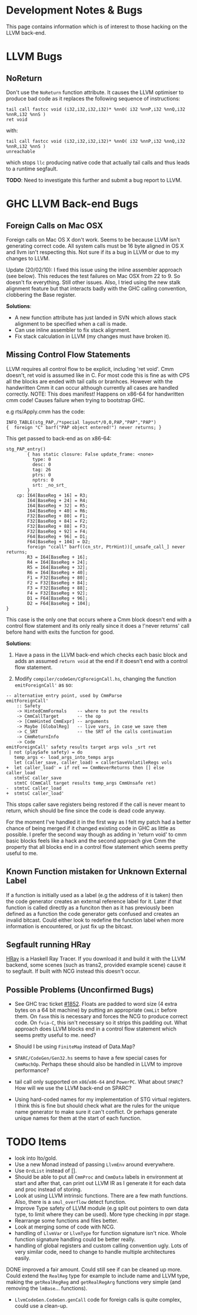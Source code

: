 # Development Notes & Bugs


This page contains information which is of interest to those hacking on the LLVM back-end.

# LLVM Bugs

## NoReturn


Don't use the `NoReturn` function attribute. It causes the LLVM optimiser to produce bad code as it replaces the following sequence of instructions:

```wiki
tail call fastcc void (i32,i32,i32,i32)* %nnO( i32 %nnP,i32 %nnQ,i32 %nnR,i32 %nnS )
ret void
```


with:

```wiki
tail call fastcc void (i32,i32,i32,i32)* %nnO( i32 %nnP,i32 %nnQ,i32 %nnR,i32 %nnS )
unreachable
```


which stops `llc` producing native code that actually tail calls and thus leads to a runtime segfault.

**TODO**: Need to investigate this further and submit a bug report to LLVM.

# GHC LLVM Back-end Bugs

## Foreign Calls on Mac OSX


Foreign calls on Mac OS X don't work. Seems to be because LLVM isn't generating correct code. All system calls must be 16 byte aligned in OS X and llvm isn't respecting this. Not sure if its a bug in LLVM or due to my changes to LLVM.


Update (20/02/10): I fixed this issue using the inline assembler approach (see below). This reduces the test failures on Mac OSX from 22 to 9. So doesn't fix everything. Still other issues. Also, I tried using the new stalk alignment feature but that interacts badly with the GHC calling convention, clobbering the Base register.

**Solutions**:

- A new function attribute has just landed in SVN which allows stack alignment to be specified when a call is made.
- Can use inline assembler to fix stack alignment.
- Fix stack calculation in LLVM (my changes must have broken it).

## Missing Control Flow Statements


LLVM requires all control flow to be explicit, including 'ret void'. Cmm doesn't, ret void is assumed like in C. For most code this is fine as with CPS all the blocks are ended with tail calls or branhces. However with the handwritten Cmm it can occur although currently all cases are handled correctly. NOTE: This does manifest! Happens on x86-64 for handwritten cmm code! Causes failure when trying to bootstrap GHC.


e.g rts/Apply.cmm has the code:

```wiki
INFO_TABLE(stg_PAP,/*special layout*/0,0,PAP,"PAP","PAP")
{  foreign "C" barf("PAP object entered!") never returns; }
```


This get passed to back-end as on x86-64:

```wiki
stg_PAP_entry()
        { has static closure: False update_frame: <none>
          type: 0
          desc: 0
          tag: 26
          ptrs: 0
          nptrs: 0
          srt: _no_srt_
        }
    cp: I64[BaseReg + 16] = R3;
        I64[BaseReg + 24] = R4;
        I64[BaseReg + 32] = R5;
        I64[BaseReg + 40] = R6;
        F32[BaseReg + 80] = F1;
        F32[BaseReg + 84] = F2;
        F32[BaseReg + 88] = F3;
        F32[BaseReg + 92] = F4;
        F64[BaseReg + 96] = D1;
        F64[BaseReg + 104] = D2;
        foreign "ccall" barf((cn_str, PtrHint))[_unsafe_call_] never returns;
        R3 = I64[BaseReg + 16];
        R4 = I64[BaseReg + 24];
        R5 = I64[BaseReg + 32];
        R6 = I64[BaseReg + 40];
        F1 = F32[BaseReg + 80];
        F2 = F32[BaseReg + 84];
        F3 = F32[BaseReg + 88];
        F4 = F32[BaseReg + 92];
        D1 = F64[BaseReg + 96];
        D2 = F64[BaseReg + 104];
}
```


This case is the only one that occurs where a Cmm block doesn't end with a control flow statement and its only really since it does a !'never returns' call before hand with exits the function for good.

**Solutions**:


1) Have a pass in the LLVM back-end which checks each basic block and adds an assumed `return void` at the end if it doesn't end with a control flow statement.


2) Modify `compiler/codeGen/CgForeignCall.hs`, changing the function `emitForeignCall'` as so:

```wiki
-- alternative entry point, used by CmmParse
emitForeignCall'
    :: Safety
    -> HintedCmmFormals    -- where to put the results
    -> CmmCallTarget       -- the op
    -> [CmmHinted CmmExpr] -- arguments
    -> Maybe [GlobalReg]   -- live vars, in case we save them
    -> C_SRT               -- the SRT of the calls continuation
    -> CmmReturnInfo
    -> Code
emitForeignCall' safety results target args vols _srt ret
 | not (playSafe safety) = do
   temp_args <- load_args_into_temps args
   let (caller_save, caller_load) = callerSaveVolatileRegs vols
+  let caller_load' = if ret == CmmNeverReturns then [] else caller_load
   stmtsC caller_save
   stmtC (CmmCall target results temp_args CmmUnsafe ret)
-  stmtsC caller_load
+  stmtsC caller_load'
```


This stops caller save registers being restored if the call is never meant to return, which should be fine since the code is dead code anyway.


For the moment I've handled it in the first way as I felt my patch had a better chance of being merged if it changed existing code in GHC as little as possible. I prefer the second way though as adding in 'return void' to cmm basic blocks feels like a hack and the second approach give Cmm the property that all blocks end in a control flow statement which seems pretty useful to me. 

## Known Function mistaken for Unknown External Label


If a function is initially used as a label (e.g the address of it is taken) then the code generator creates an external reference label for it. Later if that function is called directly as a funciton then as it has previously been defined as a function the code generator gets confused and creates an invalid bitcast. Could either look to redefine the function label when more information is encountered, or just fix up the bitcast.

## Segfault running HRay

[ HRay](http://users.elis.ugent.be/~kehoste/Haskell/HRay/) is a Haskell Ray Tracer. If you download it and build it with the LLVM backend, some scenes (such as trans2, provided example scene) cause it to segfault. If built with NCG instead this doesn't occur.

## Possible Problems (Unconfirmed Bugs)

- See GHC trac ticket [\#1852](https://gitlab.haskell.org//ghc/ghc/issues/1852). Floats are padded to word size (4 extra bytes on a 64 bit machine) by putting an appropriate `CmmLit` before them. On `fasm` this is necessary and forces the NCG to produce correct code. On `fvia-C`, this isn't necessary so it strips this padding out. What approach does LLVM blocks end in a control flow statement which seems pretty useful to me.  need?

- Should I be using `FiniteMap` instead of Data.Map?

- `SPARC/CodeGen/Gen32.hs` seems to have a few special cases for `CmmMachOp`. Perhaps these should also be handled in LLVM to improve performance?

- tail call only supported on `x86`/`x86-64` and `PowerPC`. What about `SPARC`? How will we use the LLVM back-end on SPARC?

- Using hard-coded names for my implementation of STG virtual registers. I think this is fine but should check what are the rules for the unique name generator to make sure it can't conflict. Or perhaps generate unique names for them at the start of each function.

# TODO Items

- look into lto/gold.
- Use a new Monad instead of passing `LlvmEnv` around everywhere.
- Use `OrdList` instead of \[\].
- Should be able to put all `CmmProc` and `CmmData` labels in environment at start and after that, can print out LLVM IR as I generate it for each data and proc instead of storing.
- Look at using LLVM intrinsic functions. There are a few math functions. Also, there is a `smul_overflow` detect function.
- Improve Type safety of LLVM module (e.g split out pointers to own data type, to limit where they can be used). More type checking in ppr stage.
- Rearrange some functions and files better.
- Look at merging some of code with NCG.
- handling of `LlvmVar` or `LlvmType` for function signature isn't nice. Whole function signature handling could be better really.
- handling of global registers and custom calling convention ugly. Lots of very similar code, need to change to handle multiple architectures easily.

DONE improved a fair amount. Could still see if can be cleaned up more. Could extend the `RealReg` type for example to include name and LLVM type, making the `getRealRegReg` and `getRealRegArg` functions very simple (and removing the `lmBase`... functions).

- `LlvmCodeGen.CodeGen.genCall` code for foreign calls is quite complex, could use a clean-up.
